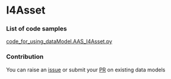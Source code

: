 # I4Asset

### List of code samples 

<!-- 50-List of code -->

<!-- [code entry](link) -->
[code_for_using_dataModel.AAS_I4Asset.py](https://github.com/smart-data-models/dataModel.AAS/blob/master/I4Asset/code/code_for_using_dataModel.AAS_I4Asset.py)


<!-- /50-List of code -->

### Contribution
You can raise an [issue](https://github.com/smart-data-models/dataModel.AAS/issues) or submit your [PR](https://github.com/smart-data-models/dataModel.AAS/pulls) on existing data models
